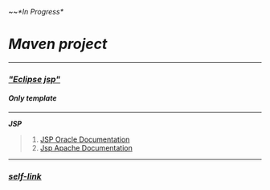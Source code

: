
~~_\*In Progress\*_

# _Maven project_

---
###  
### _["Eclipse jsp"](https://projects.eclipse.org/projects/ee4j.jsp)_
#### ___Only template___

----

***JSP***

>1. [JSP Oracle Documentation](https://docs.oracle.com/javaee/5/tutorial/doc/bnajo.html)
>2. [Jsp Apache Documentation](https://tomcat.apache.org/tomcat-5.5-doc/jspapi/index.html)
---
### _[self-link](https://github.com/ilyaHjuGb67hBh64fd/Spring/edit/main/README.md)_
~~~

